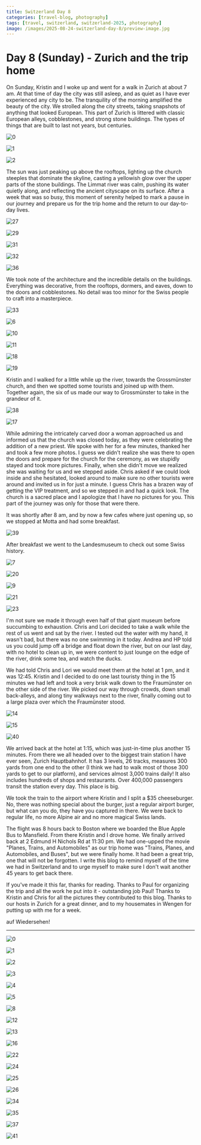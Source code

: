 ```yaml
---
title: Switzerland Day 8
categories: [travel-blog, photography]
tags: [travel, switzerland, switzerland-2025, photography]
image: /images/2025-08-24-switzerland-day-8/preview-image.jpg
---
```


# Day 8 (Sunday) - Zurich and the trip home

On Sunday, Kristin and I woke up and went for a walk in Zurich at about 7 am. At that time of day the city was still asleep, and as quiet as I have ever experienced any city to be. The tranquility of the morning amplified the beauty of the city. We strolled along the city streets, taking snapshots of anything that looked European. This part of Zurich is littered with classic European alleys, cobblestones, and strong stone buildings. The types of things that are built to last not years, but centuries.

<a href='javascript:void(0);' name='pic-90'></a>
![0](/images/2025-08-24-switzerland-day-8/switzerland-day-8-1-0.jpg)

<a href='javascript:void(0);' name='pic-91'></a>
![1](/images/2025-08-24-switzerland-day-8/switzerland-day-8-1-1.jpg)

<a href='javascript:void(0);' name='pic-92'></a>
![2](/images/2025-08-24-switzerland-day-8/switzerland-day-8-1-2.jpg)

The sun was just peaking up above the rooftops, lighting up the church steeples that dominate the skyline, casting a yellowish glow over the upper parts of the stone buildings. The Limmat river was calm, pushing its water quietly along, and reflecting the ancient cityscape on its surface. After a week that was so busy, this moment of serenity helped to mark a pause in our journey and prepare us for the trip home and the return to our day-to-day lives.

<a href='javascript:void(0);' name='pic-27'></a>
![27](/images/2025-08-24-switzerland-day-8/switzerland-day-8-27.jpg)
_&nbsp; <a href='{% link photo_info/pi-2025-08-24-switzerland-day-8-27.md %}'><i class='fa fa-info-circle' style='font-size: 0.73em;'></i></a>_

<a href='javascript:void(0);' name='pic-29'></a>
![29](/images/2025-08-24-switzerland-day-8/switzerland-day-8-29.jpg)
_&nbsp; <a href='{% link photo_info/pi-2025-08-24-switzerland-day-8-29.md %}'><i class='fa fa-info-circle' style='font-size: 0.73em;'></i></a>_

<a href='javascript:void(0);' name='pic-30'></a>

![31](/images/2025-08-24-switzerland-day-8/switzerland-day-8-31.jpg)
_&nbsp; <a href='{% link photo_info/pi-2025-08-24-switzerland-day-8-31.md %}'><i class='fa fa-info-circle' style='font-size: 0.73em;'></i></a>_

<a href='javascript:void(0);' name='pic-32'></a>
![32](/images/2025-08-24-switzerland-day-8/switzerland-day-8-32.jpg)
_&nbsp; <a href='{% link photo_info/pi-2025-08-24-switzerland-day-8-32.md %}'><i class='fa fa-info-circle' style='font-size: 0.73em;'></i></a>_

<a href='javascript:void(0);' name='pic-36'></a>
![36](/images/2025-08-24-switzerland-day-8/switzerland-day-8-36.jpg)
_&nbsp; <a href='{% link photo_info/pi-2025-08-24-switzerland-day-8-36.md %}'><i class='fa fa-info-circle' style='font-size: 0.73em;'></i></a>_

We took note of the architecture and the incredible details on the buildings. Everything was decorative, from the rooftops, dormers, and eaves, down to the doors and cobblestones. No detail was too minor for the Swiss people to craft into a masterpiece.

<a href='javascript:void(0);' name='pic-33'></a>
![33](/images/2025-08-24-switzerland-day-8/switzerland-day-8-33.jpg)
_&nbsp; <a href='{% link photo_info/pi-2025-08-24-switzerland-day-8-33.md %}'><i class='fa fa-info-circle' style='font-size: 0.73em;'></i></a>_

<a href='javascript:void(0);' name='pic-6'></a>
![6](/images/2025-08-24-switzerland-day-8/switzerland-day-8-6.jpg)
_&nbsp; <a href='{% link photo_info/pi-2025-08-24-switzerland-day-8-6.md %}'><i class='fa fa-info-circle' style='font-size: 0.73em;'></i></a>_

<a href='javascript:void(0);' name='pic-10'></a>
![10](/images/2025-08-24-switzerland-day-8/switzerland-day-8-10.jpg)
_&nbsp; <a href='{% link photo_info/pi-2025-08-24-switzerland-day-8-10.md %}'><i class='fa fa-info-circle' style='font-size: 0.73em;'></i></a>_
<a href='javascript:void(0);' name='pic-11'></a>

![11](/images/2025-08-24-switzerland-day-8/switzerland-day-8-11.jpg)
_&nbsp; <a href='{% link photo_info/pi-2025-08-24-switzerland-day-8-11.md %}'><i class='fa fa-info-circle' style='font-size: 0.73em;'></i></a>_

<a href='javascript:void(0);' name='pic-18'></a>
![18](/images/2025-08-24-switzerland-day-8/switzerland-day-8-18.jpg)
_&nbsp; <a href='{% link photo_info/pi-2025-08-24-switzerland-day-8-18.md %}'><i class='fa fa-info-circle' style='font-size: 0.73em;'></i></a>_

<a href='javascript:void(0);' name='pic-19'></a>
![19](/images/2025-08-24-switzerland-day-8/switzerland-day-8-19.jpg)
_&nbsp; <a href='{% link photo_info/pi-2025-08-24-switzerland-day-8-19.md %}'><i class='fa fa-info-circle' style='font-size: 0.73em;'></i></a>_

Kristin and I walked for a little while up the river, towards the Grossmünster church, and then we spotted some tourists and joined up with them. Together again, the six of us made our way to Grossmünster to take in the grandeur of it.

<a href='javascript:void(0);' name='pic-38'></a>
![38](/images/2025-08-24-switzerland-day-8/switzerland-day-8-38.jpg)
_&nbsp; <a href='{% link photo_info/pi-2025-08-24-switzerland-day-8-38.md %}'><i class='fa fa-info-circle' style='font-size: 0.73em;'></i></a>_

<a href='javascript:void(0);' name='pic-17'></a>
![17](/images/2025-08-24-switzerland-day-8/switzerland-day-8-17.jpg)
_&nbsp; <a href='{% link photo_info/pi-2025-08-24-switzerland-day-8-17.md %}'><i class='fa fa-info-circle' style='font-size: 0.73em;'></i></a>_

While admiring the intricately carved door a woman approached us and informed us that the church was closed today, as they were celebrating the addition of a new priest. We spoke with her for a few minutes, thanked her and took a few more photos. I guess we didn't realize she was there to open the doors and prepare for the church for the ceremony, as we stupidly stayed and took more pictures. Finally, when she didn't move we realized she was waiting for us and we stepped aside. Chris asked if we could look inside and she hesitated, looked around to make sure no other tourists were around and invited us in for just a minute. I guess Chris has a brazen way of getting the VIP treatment, and so we stepped in and had a quick look. The church is a sacred place and I apologize that I have no pictures for you. This part of the journey was only for those that were there.

It was shortly after 8 am, and by now a few cafes where just opening up, so we stopped at Motta and had some breakfast.

<a href='javascript:void(0);' name='pic-39'></a>
![39](/images/2025-08-24-switzerland-day-8/switzerland-day-8-39.jpg)

After breakfast we went to the Landesmuseum to check out some Swiss history.

<a href='javascript:void(0);' name='pic-7'></a>
![7](/images/2025-08-24-switzerland-day-8/switzerland-day-8-7.jpg)
_&nbsp; <a href='{% link photo_info/pi-2025-08-24-switzerland-day-8-7.md %}'><i class='fa fa-info-circle' style='font-size: 0.73em;'></i></a>_

<a href='javascript:void(0);' name='pic-20'></a>
![20](/images/2025-08-24-switzerland-day-8/switzerland-day-8-20.jpg)
_&nbsp; <a href='{% link photo_info/pi-2025-08-24-switzerland-day-8-20.md %}'><i class='fa fa-info-circle' style='font-size: 0.73em;'></i></a>_

<a href='javascript:void(0);' name='pic-9'></a>
![9](/images/2025-08-24-switzerland-day-8/switzerland-day-8-9.jpg)
_&nbsp; <a href='{% link photo_info/pi-2025-08-24-switzerland-day-8-9.md %}'><i class='fa fa-info-circle' style='font-size: 0.73em;'></i></a>_

<a href='javascript:void(0);' name='pic-21'></a>
![21](/images/2025-08-24-switzerland-day-8/switzerland-day-8-21.jpg)
_&nbsp; <a href='{% link photo_info/pi-2025-08-24-switzerland-day-8-21.md %}'><i class='fa fa-info-circle' style='font-size: 0.73em;'></i></a>_

<a href='javascript:void(0);' name='pic-23'></a>
![23](/images/2025-08-24-switzerland-day-8/switzerland-day-8-23.jpg)
_&nbsp; <a href='{% link photo_info/pi-2025-08-24-switzerland-day-8-23.md %}'><i class='fa fa-info-circle' style='font-size: 0.73em;'></i></a>_

I'm not sure we made it through even half of that giant museum before succumbing to exhaustion. Chris and Lori decided to take a walk while the rest of us went and sat by the river. I tested out the water with my hand, it wasn't bad, but there was no one swimming in it today. Andrea and HP told us you could jump off a bridge and float down the river, but on our last day, with no hotel to clean up in, we were content to just lounge on the edge of the river, drink some tea, and watch the ducks.

We had told Chris and Lori we would meet them at the hotel at 1 pm, and it was 12:45. Kristin and I decided to do one last touristy thing in the 15 minutes we had left and took a very brisk walk down to the Fraumünster on the other side of the river. We picked our way through crowds, down small back-alleys, and along tiny walkways next to the river, finally coming out to a large plaza over which the Fraumünster stood.

<a href='javascript:void(0);' name='pic-14'></a>
![14](/images/2025-08-24-switzerland-day-8/switzerland-day-8-14.jpg)
_&nbsp; <a href='{% link photo_info/pi-2025-08-24-switzerland-day-8-14.md %}'><i class='fa fa-info-circle' style='font-size: 0.73em;'></i></a>_

<a href='javascript:void(0);' name='pic-15'></a>
![15](/images/2025-08-24-switzerland-day-8/switzerland-day-8-15.jpg)
_&nbsp; <a href='{% link photo_info/pi-2025-08-24-switzerland-day-8-15.md %}'><i class='fa fa-info-circle' style='font-size: 0.73em;'></i></a>_

<a href='javascript:void(0);' name='pic-40'></a>
![40](/images/2025-08-24-switzerland-day-8/switzerland-day-8-40.jpg)
_&nbsp; <a href='{% link photo_info/pi-2025-08-24-switzerland-day-8-40.md %}'><i class='fa fa-info-circle' style='font-size: 0.73em;'></i></a>_

We arrived back at the hotel at 1:15, which was just-in-time plus another 15 minutes. From there we all headed over to the biggest train station I have ever seen, Zurich Hauptbahnhof. It has 3 levels, 26 tracks, measures 300 yards from one end to the other (I think we had to walk most of those 300 yards to get to our platform), and services almost 3,000 trains daily! It also includes hundreds of shops and restaurants. Over 400,000 passengers transit the station every day. This place is big.

We took the train to the airport where Kristin and I split a $35 cheeseburger. No, there was nothing special about the burger, just a regular airport burger, but what can you do, they have you captured in there. We were back to regular life, no more Alpine air and no more magical Swiss lands.

The flight was 8 hours back to Boston where we boarded the Blue Apple Bus to Mansfield. From there Kristin and I drove home. We finally arrived back at 2 Edmund H Nichols Rd at 11:30 pm. We had one-upped the movie "Planes, Trains, and Automobiles" as our trip home was "Trains, Planes, and Automobiles, and Buses", but we were finally home. It had been a great trip, one that will not be forgotten. I write this blog to remind myself of the time we had in Switzerland and to urge myself to make sure I don't wait another 45 years to get back there.

If you've made it this far, thanks for reading. Thanks to Paul for organizing the trip and all the work he put into it - outstanding job Paul! Thanks to Kristin and Chris for all the pictures they contributed to this blog.  Thanks to our hosts in Zurich for a great dinner, and to my housemates in Wengen for putting up with me for a week.

auf Wiedersehen!

---

<a href='javascript:void(0);' name='pic-0'></a>

![0](/images/2025-08-24-switzerland-day-8/switzerland-day-8-0.jpg)
_&nbsp; <a href='{% link photo_info/pi-2025-08-24-switzerland-day-8-0.md %}'><i class='fa fa-info-circle' style='font-size: 0.73em;'></i></a>_

<a href='javascript:void(0);' name='pic-1'></a>
![1](/images/2025-08-24-switzerland-day-8/switzerland-day-8-1.jpg)
_&nbsp; <a href='{% link photo_info/pi-2025-08-24-switzerland-day-8-1.md %}'><i class='fa fa-info-circle' style='font-size: 0.73em;'></i></a>_

<a href='javascript:void(0);' name='pic-2'></a>
![2](/images/2025-08-24-switzerland-day-8/switzerland-day-8-2.jpg)
_&nbsp; <a href='{% link photo_info/pi-2025-08-24-switzerland-day-8-2.md %}'><i class='fa fa-info-circle' style='font-size: 0.73em;'></i></a>_

<a href='javascript:void(0);' name='pic-3'></a>
![3](/images/2025-08-24-switzerland-day-8/switzerland-day-8-3.jpg)
_&nbsp; <a href='{% link photo_info/pi-2025-08-24-switzerland-day-8-3.md %}'><i class='fa fa-info-circle' style='font-size: 0.73em;'></i></a>_

<a href='javascript:void(0);' name='pic-4'></a>
![4](/images/2025-08-24-switzerland-day-8/switzerland-day-8-4.jpg)
_&nbsp; <a href='{% link photo_info/pi-2025-08-24-switzerland-day-8-4.md %}'><i class='fa fa-info-circle' style='font-size: 0.73em;'></i></a>_

<a href='javascript:void(0);' name='pic-5'></a>
![5](/images/2025-08-24-switzerland-day-8/switzerland-day-8-5.jpg)
_&nbsp; <a href='{% link photo_info/pi-2025-08-24-switzerland-day-8-5.md %}'><i class='fa fa-info-circle' style='font-size: 0.73em;'></i></a>_

<a href='javascript:void(0);' name='pic-8'></a>
![8](/images/2025-08-24-switzerland-day-8/switzerland-day-8-8.jpg)
_&nbsp; <a href='{% link photo_info/pi-2025-08-24-switzerland-day-8-8.md %}'><i class='fa fa-info-circle' style='font-size: 0.73em;'></i></a>_

<a href='javascript:void(0);' name='pic-12'></a>
![12](/images/2025-08-24-switzerland-day-8/switzerland-day-8-12.jpg)
_&nbsp; <a href='{% link photo_info/pi-2025-08-24-switzerland-day-8-12.md %}'><i class='fa fa-info-circle' style='font-size: 0.73em;'></i></a>_

<a href='javascript:void(0);' name='pic-13'></a>

![13](/images/2025-08-24-switzerland-day-8/switzerland-day-8-13.jpg)
_&nbsp; <a href='{% link photo_info/pi-2025-08-24-switzerland-day-8-13.md %}'><i class='fa fa-info-circle' style='font-size: 0.73em;'></i></a>_

<a href='javascript:void(0);' name='pic-16'></a>
![16](/images/2025-08-24-switzerland-day-8/switzerland-day-8-16.jpg)
_&nbsp; <a href='{% link photo_info/pi-2025-08-24-switzerland-day-8-16.md %}'><i class='fa fa-info-circle' style='font-size: 0.73em;'></i></a>_

<a href='javascript:void(0);' name='pic-22'></a>

![22](/images/2025-08-24-switzerland-day-8/switzerland-day-8-22.jpg)
_&nbsp; <a href='{% link photo_info/pi-2025-08-24-switzerland-day-8-22.md %}'><i class='fa fa-info-circle' style='font-size: 0.73em;'></i></a>_

<a href='javascript:void(0);' name='pic-24'></a>

![24](/images/2025-08-24-switzerland-day-8/switzerland-day-8-24.jpg)
_&nbsp; <a href='{% link photo_info/pi-2025-08-24-switzerland-day-8-24.md %}'><i class='fa fa-info-circle' style='font-size: 0.73em;'></i></a>_

<a href='javascript:void(0);' name='pic-25'></a>

![25](/images/2025-08-24-switzerland-day-8/switzerland-day-8-25.jpg)
_&nbsp; <a href='{% link photo_info/pi-2025-08-24-switzerland-day-8-25.md %}'><i class='fa fa-info-circle' style='font-size: 0.73em;'></i></a>_

<a href='javascript:void(0);' name='pic-26'></a>

![26](/images/2025-08-24-switzerland-day-8/switzerland-day-8-26.jpg)
_&nbsp; <a href='{% link photo_info/pi-2025-08-24-switzerland-day-8-26.md %}'><i class='fa fa-info-circle' style='font-size: 0.73em;'></i></a>_


<a href='javascript:void(0);' name='pic-34'></a>

![34](/images/2025-08-24-switzerland-day-8/switzerland-day-8-34.jpg)
_&nbsp; <a href='{% link photo_info/pi-2025-08-24-switzerland-day-8-34.md %}'><i class='fa fa-info-circle' style='font-size: 0.73em;'></i></a>_

<a href='javascript:void(0);' name='pic-35'></a>

![35](/images/2025-08-24-switzerland-day-8/switzerland-day-8-35.jpg)
_&nbsp; <a href='{% link photo_info/pi-2025-08-24-switzerland-day-8-35.md %}'><i class='fa fa-info-circle' style='font-size: 0.73em;'></i></a>_


<a href='javascript:void(0);' name='pic-37'></a>

![37](/images/2025-08-24-switzerland-day-8/switzerland-day-8-37.jpg)
_&nbsp; <a href='{% link photo_info/pi-2025-08-24-switzerland-day-8-37.md %}'><i class='fa fa-info-circle' style='font-size: 0.73em;'></i></a>_

<a href='javascript:void(0);' name='pic-41'></a>

![41](/images/2025-08-24-switzerland-day-8/switzerland-day-8-41.jpg)
_&nbsp; <a href='{% link photo_info/pi-2025-08-24-switzerland-day-8-41.md %}'><i class='fa fa-info-circle' style='font-size: 0.73em;'></i></a>_

